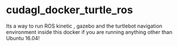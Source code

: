 # cudagl_docker_turtle_ros
Its a way to run ROS kinetic , gazebo and the turtlebot navigation environment inside this docker if you are running anything other than Ubuntu 16.04!
